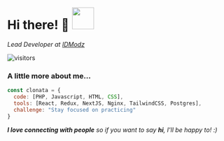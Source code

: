 # Hi there! 👋 <img src="https://media.giphy.com/media/mGcNjsfWAjY5AEZNw6/giphy.gif" width="50">

<!--
**cLonata/cLonata** is a ✨ _special_ ✨ repository because its `README.md` (this file) appears on your GitHub profile.

Here are some ideas to get you started:

- 🔭 I’m currently working on ...
- 🌱 I’m currently learning ...
- 👯 I’m looking to collaborate on ...
- 🤔 I’m looking for help with ...
- 💬 Ask me about ...
- 📫 How to reach me: ...
- 😄 Pronouns: ...
- ⚡ Fun fact: ...
-->

<p>
 <em>
  Lead Developer at <a href="https://idmodz.com">IDModz</a></br>
 </em>
</p>

![visitors](https://visitor-badge.glitch.me/badge?page_id=cLonata.cLonata)

### A little more about me... 

```javascript
const clonata = {
  code: [PHP, Javascript, HTML, CSS],
  tools: [React, Redux, NextJS, Nginx, TailwindCSS, Postgres],
  challenge: "Stay focused on practicing"
}
```

<em><b>I love connecting with people</b> so if you want to say <b>hi</b>, I'll be happy to! :)</em>
